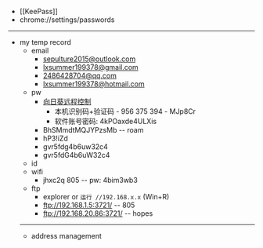 - [[KeePass]]
- chrome://settings/passwords
- ---
- my temp record
    - email
        - sepulture2015@outlook.com
        - lxsummer199378@gmail.com
        - 2486428704@qq.com
        - lxsummer199378@hotmail.com
    - pw
        - [向日葵远程控制](((WjSV6czEI)))
            - 本机识别码+验证码 - 956 375 394 - MJp8Cr
            - 软件账号密码: 4kPOaxde4ULXis
        - BhSMmdtMQJYPzsMb -- roam
        - hP3!iZd
        - gvr5fdg4b6uw32c4
        - gvr5fdG4b6uW32c4
    - id
    - wifi
        - jhxc2q 805 -- pw: 4bim3wb3
    - ftp
        - explorer or `运行 //192.168.x.x` (Win+R)
        - ftp://192.168.1.5:3721/ -- 805
        - ftp://192.168.20.86:3721/ -- hopes
    - ---
    - address management
